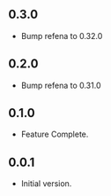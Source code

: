 ## 0.3.0

- Bump refena to 0.32.0

## 0.2.0

- Bump refena to 0.31.0

## 0.1.0

- Feature Complete.

## 0.0.1

- Initial version.
